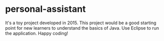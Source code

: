 # personal-assistant

It's a toy project developed in 2015. This project would be a good starting point for new learners to understand the basics of Java. Use Eclipse to run the application.
Happy coding!

